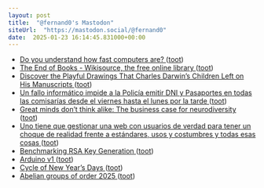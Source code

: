 ```yaml
---
layout: post
title:  "@fernand0's Mastodon"
siteUrl:  "https://mastodon.social/@fernand0"
date:  2025-01-23 16:14:45.831000+00:00
---
```

*  [Do you understand how fast computers are? ](https://shkspr.mobi/blog/2025/01/do-you-understand-how-fast-computers-are) ([toot](https://mastodon.social/@fernand0/113878557381538552))
*  [The End of Books - Wikisource, the free online library ](https://en.wikisource.org/wiki/The_End_of_Book) ([toot](https://mastodon.social/@fernand0/113878273320753792))
*  [Discover the Playful Drawings That Charles Darwin’s Children Left on His Manuscripts ](https://www.openculture.com/2025/01/discover-the-playful-drawings-that-charles-darwins-children-left-on-his-manuscripts.htm) ([toot](https://mastodon.social/@fernand0/113877568798560046))
*  [Un fallo informático impide a la Policía emitir DNI y Pasaportes en todas las comisarías desde el viernes hasta el lunes por la tarde ](https://www.20minutos.es/noticia/5672025/0/un-fallo-informatico-impide-policia-emitir-dni-pasaportes-todas-las-comisarias-desde-viernes-hasta-lunes-por-tarde) ([toot](https://mastodon.social/@fernand0/113877344959940220))
*  [Great minds don’t think alike: The business case for neurodiversity ](https://bigthink.com/business/the-business-case-for-neurodiversity) ([toot](https://mastodon.social/@fernand0/113877191076309279))
*  [Uno tiene que gestionar una web con usuarios de verdad para tener un choque de realidad frente a estándares, usos y costumbres y todas esas cosas ](https://mastodon.social/@fernand0/113877020522387128) ([toot](https://mastodon.social/@fernand0/113877020522387128))
*  [Benchmarking RSA Key Generation ](https://words.filippo.io/dispatches/rsa-keygen-bench) ([toot](https://mastodon.social/@fernand0/113875971463907191))
*  [Arduino v1 ](https://www.flickr.com/photos/fernand0/54270314590) ([toot](https://mastodon.social/@fernand0/113875390884774436))
*  [Cycle of New Year’s Days ](https://www.johndcook.com/blog/2024/12/31/cycle-of-new-years-days) ([toot](https://mastodon.social/@fernand0/113875379593004507))
*  [Abelian groups of order 2025 ](https://www.johndcook.com/blog/2025/01/01/abelian-groups-of-order-2025) ([toot](https://mastodon.social/@fernand0/113873473740719166))
